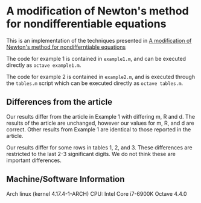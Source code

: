 # A modification of Newton's method for nondifferentiable equations

This is an implementation of the techniques presented in [A modification of Newton's method for nondifferntiable equations](https://doi.org/10.1016/S0377-0427(03)00650-2)

The code for example 1 is contained in `example1.m`, and can be executed directly as `octave example1.m`.

The code for example 2 is contained in `example2.m`, and is executed through the `tables.m` script which can be executed directly as `octave tables.m`.

## Differences from the article

Our results differ from the article in Example 1 with differing m, R and d. The results of the article are unchanged, however our values for m, R, and d are correct. Other results from Example 1 are identical to those reported in the article.

Our results differ for some rows in tables 1, 2, and 3. These differences are restricted to the last 2-3 significant digits. We do not think these are important differences.

## Machine/Software Information

Arch linux (kernel 4.17.4-1-ARCH)
CPU: Intel Core i7-6900K
Octave 4.4.0
